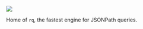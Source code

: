 ![](https://github.com/rsonquery/rsonpath/blob/main/img/rsonquery-full-logo.svg)

Home of `rq`, the fastest engine for JSONPath queries.

